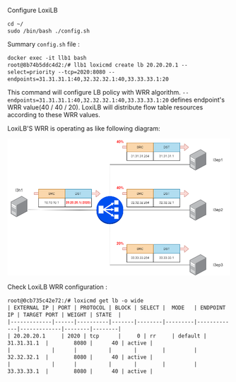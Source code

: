 
Configure LoxiLB

```
cd ~/
sudo /bin/bash ./config.sh
```

Summary `config.sh` file :
```
docker exec -it llb1 bash
root@8b74b5ddc4d2:/# llb1 loxicmd create lb 20.20.20.1 --select=priority --tcp=2020:8080 --endpoints=31.31.31.1:40,32.32.32.1:40,33.33.33.1:20
```

This command will configure LB policy with WRR algorithm. `--endpoints=31.31.31.1:40,32.32.32.1:40,33.33.33.1:20` defines endpoint's WRR value(40 / 40 / 20). LoxiLB will distribute flow table resources according to these WRR values.

LoxiLB'S WRR is operating as like following diagram:

![configuration](./assets/configuration.png)


Check LoxiLB WRR configuration :
```
root@0cb735c42e72:/# loxicmd get lb -o wide
| EXTERNAL IP | PORT | PROTOCOL | BLOCK | SELECT |  MODE   | ENDPOINT IP | TARGET PORT | WEIGHT | STATE  |
|-------------|------|----------|-------|--------|---------|-------------|-------------|--------|--------|
| 20.20.20.1     | 2020 | tcp      |     0 | rr     | default | 31.31.31.1  |        8080 |      40 | active |
|             |      |          |       |        |         | 32.32.32.1  |        8080 |      40 | active |
|             |      |          |       |        |         | 33.33.33.1  |        8080 |      40 | active |
```

